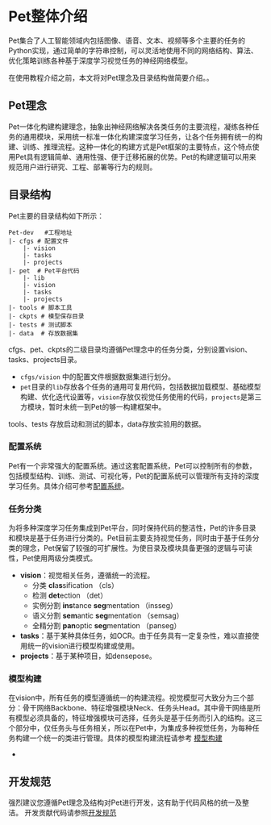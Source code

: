 # Pet整体介绍

Pet集合了人工智能领域内包括图像、语音、文本、视频等多个主要的任务的Python实现，通过简单的字符串控制，可以灵活地使用不同的网络结构、算法、优化策略训练各种基于深度学习视觉任务的神经网络模型。

在使用教程介绍之前，本文将对Pet理念及目录结构做简要介绍。。

## Pet理念

Pet一体化构建构建理念，抽象出神经网络解决各类任务的主要流程，凝练各种任务的通用模块，采用统一标准一体化构建深度学习任务，让各个任务拥有统一的构建、训练、推理流程。这种一体化的构建方式是Pet框架的主要特点，这个特点使用Pet具有逻辑简单、通用性强、便于迁移拓展的优势。Pet的构建逻辑可以用来规范用户进行研究、工程、部署等行为的规则。

## 目录结构

Pet主要的目录结构如下所示：

```
Pet-dev   #工程地址
|- cfgs # 配置文件
	|- vision   
	|- tasks
	|- projects
|- pet  # Pet平台代码
	|- lib    
	|- vision
	|- tasks
	|- projects
|- tools # 脚本工具
|- ckpts # 模型保存目录
|- tests # 测试脚本
|- data  # 存放数据集
```

cfgs、pet、ckpts的二级目录均遵循Pet理念中的任务分类，分别设置vision、tasks、projects目录。

- `cfgs/vision` 中的配置文件根据数据集进行划分。
- `pet`目录的`lib`存放各个任务的通用可复用代码，包括数据加载模型、基础模型构建、优化迭代设置等，`vision`存放仅视觉任务使用的代码，`projects`是第三方模块，暂时未统一到Pet的够一构建框架中。

tools、tests 存放启动和测试的脚本，data存放实验用的数据。

### 配置系统

Pet有一个非常强大的配置系统。通过这套配置系统，Pet可以控制所有的参数，包括模型结构、训练、测试、可视化等，Pet的配置系统可以管理所有支持的深度学习任务。具体介绍可参考[配置系统](../usage/configs_zh.md)。

### 任务分类

为将多种深度学习任务集成到Pet平台，同时保持代码的整洁性，Pet的许多目录和模块是基于任务进行分类的。Pet目前主要支持视觉任务，同时由于基于任务分类的理念，Pet保留了较强的可扩展性。为使目录及模块具备更强的逻辑与可读性，Pet使用两级分类模式。

- **vision**：视觉相关任务，遵循统一的流程。
  - 分类 **cl**a**s**sification （cls）
  - 检测 **det**ection （det）
  - 实例分割 **ins**tance **seg**mentation （insseg）
  - 语义分割 **sem**antic **seg**mentation （semsag）
  - 全精分割 **pan**optic **seg**mentation （panseg）
- **tasks**：基于某种具体任务，如OCR。由于任务具有一定复杂性，难以直接使用统一的vision进行模型构建或使用。
- **projects**：基于某种项目，如densepose。

### 模型构建

在vision中，所有任务的模型遵循统一的构建流程。视觉模型可大致分为三个部分：骨干网络Backbone、特征增强模块Neck、任务头Head。其中骨干网络是所有模型必须具备的，特征增强模块可选择，任务头是基于任务而引入的结构。这三个部分中，仅任务头与任务相关，所以在Pet中，为集成多种视觉任务，为每种任务构建一个统一的类进行管理。具体的模型构建流程请参考 [模型构建](../usage/model_building_zh.md)

- 

## 开发规范

强烈建议您遵循Pet理念及结构对Pet进行开发，这有助于代码风格的统一及整洁。 开发贡献代码请参照[开发规范](../../.md)

